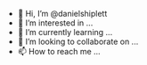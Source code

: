 - 👋 Hi, I’m @danielshiplett
- 👀 I’m interested in ...
- 🌱 I’m currently learning ...
- 💞️ I’m looking to collaborate on ...
- 📫 How to reach me ...

<!---
danielshiplett/danielshiplett is a ✨ special ✨ repository because its `README.md` (this file) appears on your GitHub profile.
You can click the Preview link to take a look at your changes.
--->
